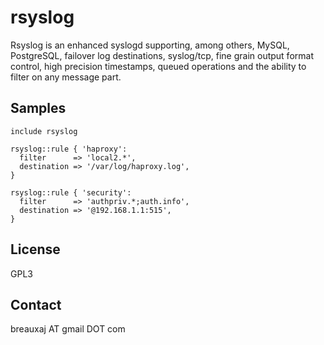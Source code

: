 rsyslog
=======

Rsyslog is an enhanced syslogd supporting, among others, MySQL, PostgreSQL,
failover log destinations, syslog/tcp, fine grain output format control, high
precision timestamps, queued operations and the ability to filter on any
message part.

Samples
-------
```
include rsyslog
```
```
rsyslog::rule { 'haproxy':
  filter      => 'local2.*',
  destination => '/var/log/haproxy.log',
}
```
```
rsyslog::rule { 'security':
  filter      => 'authpriv.*;auth.info',
  destination => '@192.168.1.1:515',
}
```

License
-------
GPL3

Contact
-------
breauxaj AT gmail DOT com
